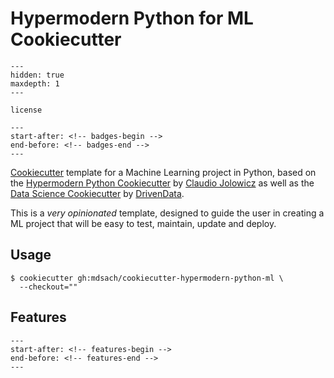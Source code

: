 # Hypermodern Python for ML Cookiecutter

```{toctree}
---
hidden: true
maxdepth: 1
---

license
```

```{include} ../README.md
---
start-after: <!-- badges-begin -->
end-before: <!-- badges-end -->
---
```

[Cookiecutter] template for a Machine Learning project in Python,
based on the [Hypermodern Python Cookiecutter] by [Claudio Jolowicz]
as well as the [Data Science Cookiecutter] by [DrivenData].

This is a _very opinionated_ template, designed to guide the user
in creating a ML project that will be easy to test, maintain, update
and deploy.

## Usage

```console
$ cookiecutter gh:mdsach/cookiecutter-hypermodern-python-ml \
  --checkout=""
```

## Features

```{include} ../README.md
---
start-after: <!-- features-begin -->
end-before: <!-- features-end -->
---
```

[Cookiecutter]: https://github.com/audreyr/cookiecutter
[hypermodern python cookiecutter]: https://github.com/cjolowicz/cookiecutter-hypermodern-python
[claudio jolowicz]: https://github.com/cjolowicz
[data science cookiecutter]: https://github.com/drivendata/cookiecutter-data-science
[drivendata]: https://www.drivendata.org/

